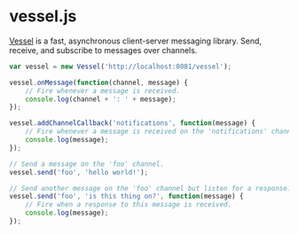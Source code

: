 vessel.js
=========

[Vessel](https://github.com/tylertreat/vessel) is a fast, asynchronous client-server messaging library. Send, receive, and subscribe to messages over channels.

```javascript
var vessel = new Vessel('http://localhost:8081/vessel');

vessel.onMessage(function(channel, message) {
    // Fire whenever a message is received.
    console.log(channel + ': ' + message);
});

vessel.addChannelCallback('notifications', function(message) {
    // Fire whenever a message is received on the 'notifications' channel.
    console.log(message);
});

// Send a message on the 'foo' channel.
vessel.send('foo', 'hello world!');

// Send another message on the 'foo' channel but listen for a response.
vessel.send('foo', 'is this thing on?', function(message) {
    // Fire when a response to this message is received.
    console.log(message);
});
```
